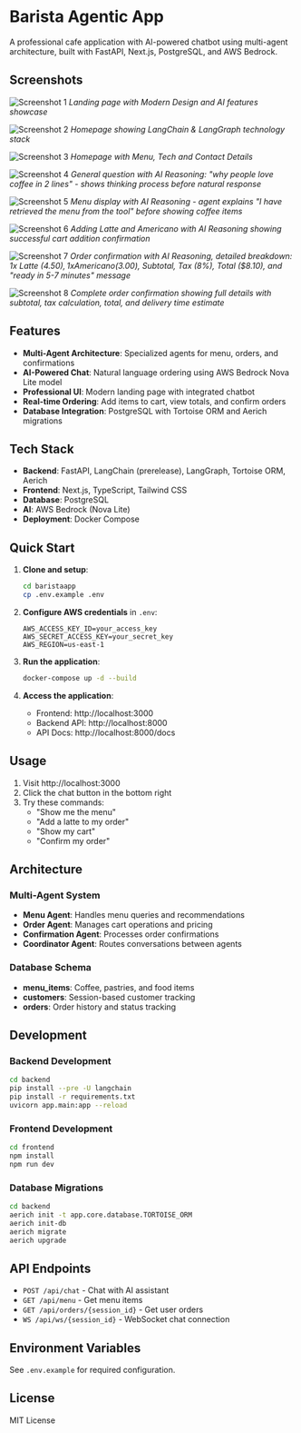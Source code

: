 # Barista Agentic App

A professional cafe application with AI-powered chatbot using multi-agent architecture, built with FastAPI, Next.js, PostgreSQL, and AWS Bedrock.

## Screenshots

![Screenshot 1](screenshots/1.png)
*Landing page with Modern Design and AI features showcase*

![Screenshot 2](screenshots/2.png)
*Homepage showing LangChain & LangGraph technology stack*

![Screenshot 3](screenshots/3.png)
*Homepage with Menu, Tech and Contact Details*

![Screenshot 4](screenshots/4.png)
*General question with AI Reasoning: "why people love coffee in 2 lines" - shows thinking process before natural response*

![Screenshot 5](screenshots/5.png)
*Menu display with AI Reasoning - agent explains "I have retrieved the menu from the tool" before showing coffee items*

![Screenshot 6](screenshots/6.png)
*Adding Latte and Americano with AI Reasoning showing successful cart addition confirmation*

![Screenshot 7](screenshots/7.png)
*Order confirmation with AI Reasoning, detailed breakdown: 1x Latte ($4.50), 1x Americano ($3.00), Subtotal, Tax (8%), Total ($8.10), and "ready in 5-7 minutes" message*

![Screenshot 8](screenshots/8.png)
*Complete order confirmation showing full details with subtotal, tax calculation, total, and delivery time estimate*

## Features

- **Multi-Agent Architecture**: Specialized agents for menu, orders, and confirmations
- **AI-Powered Chat**: Natural language ordering using AWS Bedrock Nova Lite model
- **Professional UI**: Modern landing page with integrated chatbot
- **Real-time Ordering**: Add items to cart, view totals, and confirm orders
- **Database Integration**: PostgreSQL with Tortoise ORM and Aerich migrations

## Tech Stack

- **Backend**: FastAPI, LangChain (prerelease), LangGraph, Tortoise ORM, Aerich
- **Frontend**: Next.js, TypeScript, Tailwind CSS
- **Database**: PostgreSQL
- **AI**: AWS Bedrock (Nova Lite)
- **Deployment**: Docker Compose

## Quick Start

1. **Clone and setup**:
   ```bash
   cd baristaapp
   cp .env.example .env
   ```

2. **Configure AWS credentials** in `.env`:
   ```
   AWS_ACCESS_KEY_ID=your_access_key
   AWS_SECRET_ACCESS_KEY=your_secret_key
   AWS_REGION=us-east-1
   ```

3. **Run the application**:
   ```bash
   docker-compose up -d --build
   ```

4. **Access the application**:
   - Frontend: http://localhost:3000
   - Backend API: http://localhost:8000
   - API Docs: http://localhost:8000/docs

## Usage

1. Visit http://localhost:3000
2. Click the chat button in the bottom right
3. Try these commands:
   - "Show me the menu"
   - "Add a latte to my order"
   - "Show my cart"
   - "Confirm my order"

## Architecture

### Multi-Agent System
- **Menu Agent**: Handles menu queries and recommendations
- **Order Agent**: Manages cart operations and pricing
- **Confirmation Agent**: Processes order confirmations
- **Coordinator Agent**: Routes conversations between agents

### Database Schema
- **menu_items**: Coffee, pastries, and food items
- **customers**: Session-based customer tracking
- **orders**: Order history and status tracking

## Development

### Backend Development
```bash
cd backend
pip install --pre -U langchain
pip install -r requirements.txt
uvicorn app.main:app --reload
```

### Frontend Development
```bash
cd frontend
npm install
npm run dev
```

### Database Migrations
```bash
cd backend
aerich init -t app.core.database.TORTOISE_ORM
aerich init-db
aerich migrate
aerich upgrade
```

## API Endpoints

- `POST /api/chat` - Chat with AI assistant
- `GET /api/menu` - Get menu items
- `GET /api/orders/{session_id}` - Get user orders
- `WS /api/ws/{session_id}` - WebSocket chat connection

## Environment Variables

See `.env.example` for required configuration.

## License

MIT License
